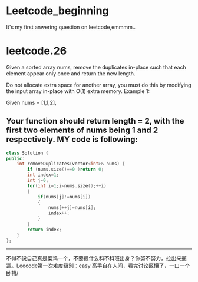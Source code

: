 # Leetcode_beginning
It's my first anwering question on leetcode,emmmm..

# leetcode.26
Given a sorted array nums, remove the duplicates in-place such that each element appear only once and return the new length.

Do not allocate extra space for another array, you must do this by modifying the input array in-place with O(1) extra memory.
Example 1:

Given nums = [1,1,2],

Your function should return length = 2, with the first two elements of nums being 1 and 2 respectively.
MY code  is following:
---
```c++
class Solution {
public:
    int removeDuplicates(vector<int>& nums) {
        if (nums.size()==0 )return 0;
        int index=1;
        int j=0;
        for(int i=1;i<nums.size();++i)
        {
            if(nums[j]!=nums[i])
            {
                nums[++j]=nums[i];
                index++;
            }
        }
        return index;
    }
};
```
---
不得不说自己真是菜鸡一个，不要提什么科不科班出身？你努不努力，拉出来遛遛。Leecode第一次难度级别：easy
高手自在人间，看完讨论区懵了，一口一个卧槽/
    
